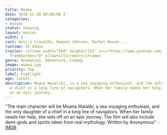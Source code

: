 ```yaml
---
title: Moana
date: 2016-11-28 00:00:00 Z
categories:
- movies
status: showing
layout: movies
width: 5
cast: Auli'i Cravalho, Dwayne Johnson, Rachel House ...
runtime: 1h 43min
trailer: <iframe width="560" height="315" src="https://www.youtube.com/embed/LKFuXETZUsI"
  frameborder="0" allowfullscreen></iframe>
genre: Animation, Adventure, Comedy
image: moana.jpg
priority: top
label: highlight
age: latest
description: Moana Waialiki, is a sea voyaging enthusiast, and the only daughter of
  a chief in a long line of navigators. When her family needs her help, she sets off
  on an epic journey.
---
```


"The main character will be Moana Waialiki, a sea voyaging enthusiast, and the only daughter of a chief in a long line of navigators. When her family needs her help, she sets off on an epic journey. The film will also include demi-gods and spirits taken from real mythology. Written by Anonymous" - <a href="http://www.imdb.com/title/tt3521164/?ref_=fn_al_tt_1">IMDB</a>
